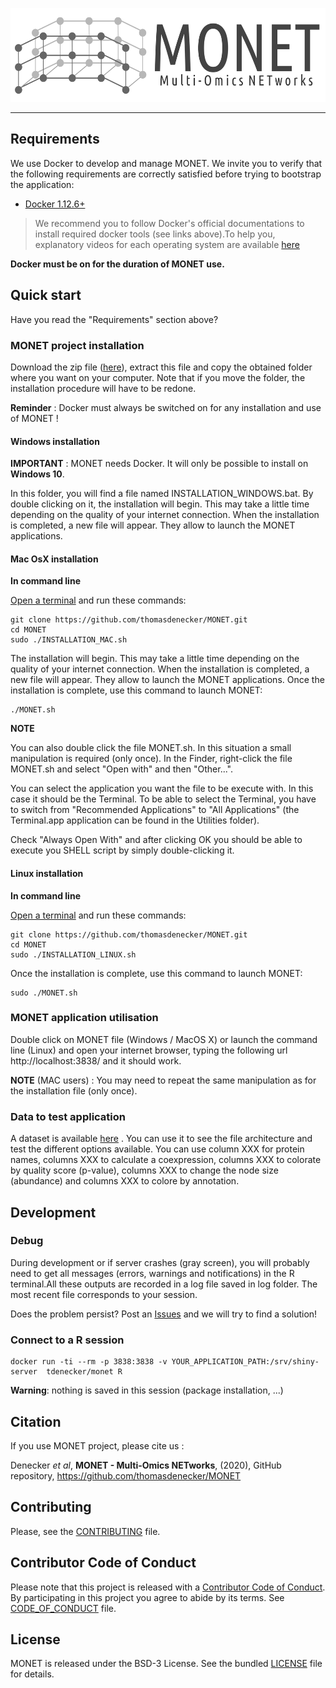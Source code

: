 <p align="center"><img src="./www/img/logo_MONET.svg" alt="logo" height="150px"></p>

------



## Requirements

We use Docker to develop and manage MONET. We invite you to verify that the
following requirements are correctly satisfied before trying to bootstrap the
application:

* [Docker 1.12.6+](https://docs.docker.com/engine/installation/)

> We recommend you to follow Docker's official documentations to install
required docker tools (see links above).To help you, explanatory videos for each
operating system are available [here](https://www.bretfisher.com/installdocker/)

**Docker must be on for the duration of MONET use.**

## Quick start

Have you read the "Requirements" section above?

### MONET project installation

Download the zip file ([here](https://github.com/thomasdenecker/MONET/archive/master.zip)), extract this file and copy the obtained folder where you want on your computer. Note that if you move the folder, the installation procedure will have to be redone.

**Reminder** : Docker must always be switched on for any installation and use of MONET !

#### Windows installation 

**IMPORTANT** : MONET needs Docker. It will only be possible to install on **Windows 10**.

In this folder, you will find a file named INSTALLATION_WINDOWS.bat. By double clicking on it, the installation will begin. This may take a little time depending on the quality of your internet connection. When the installation is completed, a new file will appear. They allow to launch the MONET applications.

#### Mac OsX installation

**In command line**

[Open a terminal](https://www.youtube.com/watch?v=QROX039ckO8) and run these commands:

```
git clone https://github.com/thomasdenecker/MONET.git
cd MONET
sudo ./INSTALLATION_MAC.sh
```

The installation will begin. This may take a little time depending on the quality of your internet connection. When the installation is completed, a new file will appear. They allow to launch the MONET applications. Once the installation is complete, use this command to launch MONET:
```
./MONET.sh
```

**NOTE**

You can also double click the file MONET.sh. In this situation a small manipulation is required (only once). In the Finder, right-click the file MONET.sh and select "Open with" and then "Other...".

You can select the application you want the file to be execute with. In this case it should be the Terminal. To be able to select the Terminal, you have to switch from "Recommended Applications" to "All Applications"  (the Terminal.app application can be found in the Utilities folder).

Check "Always Open With" and after clicking OK you should be able to execute you SHELL script by simply double-clicking it.

#### Linux installation

**In command line**

[Open a terminal](https://linuxconfig.org/how-to-open-a-terminal-on-ubuntu-bionic-beaver-18-04-linux) and run these commands:

```
git clone https://github.com/thomasdenecker/MONET.git
cd MONET
sudo ./INSTALLATION_LINUX.sh
```
Once the installation is complete, use this command to launch MONET:
```
sudo ./MONET.sh
```

### MONET application utilisation

Double click on MONET file (Windows / MacOS X) or launch the command line (Linux) and open your internet browser, typing the following url http://localhost:3838/ and it should work.

**NOTE** (MAC users) : You may need to repeat the same manipulation as for the installation file (only once).

### Data to test application 

A dataset is available [here]('') . You can use it to see the file architecture and test the different options available. You can use column XXX for protein names, columns XXX to calculate a coexpression, columns XXX to colorate by quality score (p-value), columns XXX to change the node size (abundance) and columns XXX to colore by annotation.

## Development

### Debug

During development or if server crashes (gray screen), you will probably need to get all messages (errors, warnings and notifications) in the R terminal.All these outputs are recorded in a log file saved in log folder. The most recent file corresponds to your session. 

Does the problem persist? Post an [Issues](https://github.com/thomasdenecker/MONET/issues) and we will try to find a solution!

### Connect to a R session

```
docker run -ti --rm -p 3838:3838 -v YOUR_APPLICATION_PATH:/srv/shiny-server  tdenecker/monet R
```

**Warning**: nothing is saved in this session (package installation, ...)


## Citation
If you use MONET project, please cite us :

Denecker *et al*, **MONET - Multi-Omics NETworks**, (2020), GitHub repository, https://github.com/thomasdenecker/MONET


## Contributing

Please, see the [CONTRIBUTING](CONTRIBUTING.md) file.

## Contributor Code of Conduct

Please note that this project is released with a [Contributor Code of
Conduct](http://contributor-covenant.org/). By participating in this project you
agree to abide by its terms. See [CODE_OF_CONDUCT](CODE_OF_CONDUCT.md) file.

## License

MONET is released under the BSD-3 License. See the bundled [LICENSE](LICENSE)
file for details.
